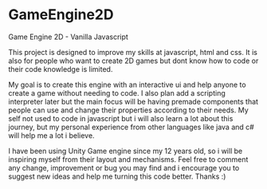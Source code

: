 # GameEngine2D
Game Engine 2D - Vanilla Javascript

This project is designed to improve my skills at javascript, html and css. It is also for
people who want to create 2D games but dont know how to code or their code knowledge is limited.

My goal is to create this engine with an interactive ui and help anyone to create a game without
needing to code. I also plan add a scripting interpreter later but the main focus will be having premade
components that people can use and change their properties according to their needs.
My self not used to code in javascript but i will also learn a lot about this journey, but my personal
experience from other languages like java and c# will help me a lot i believe.

I have been using Unity Game engine since my 12 years old, so i will be inspiring myself from their layout
and mechanisms. Feel free to comment any change, improvement or bug you may find and i encourage you to
suggest new ideas and help me turning this code better. Thanks :)
